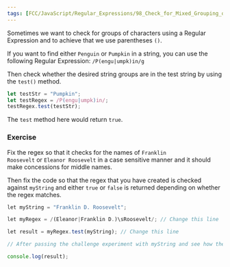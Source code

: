 ```yaml
---
tags: [FCC/JavaScript/Regular_Expressions/98_Check_for_Mixed_Grouping_of_Characters]
---
```

Sometimes we want to check for groups of characters using a Regular Expression and to achieve that we use parentheses `()`.

If you want to find either `Penguin` or `Pumpkin` in a string, you can use the following Regular Expression: `/P(engu|umpk)in/g`

Then check whether the desired string groups are in the test string by using the `test()` method.

```js
let testStr = "Pumpkin";
let testRegex = /P(engu|umpk)in/;
testRegex.test(testStr);
```

The `test` method here would return `true`.

### Exercise
Fix the regex so that it checks for the names of `Franklin Roosevelt` or `Eleanor Roosevelt` in a case sensitive manner and it should make concessions for middle names.

Then fix the code so that the regex that you have created is checked against `myString` and either `true` or `false` is returned depending on whether the regex matches.
```js
let myString = "Franklin D. Roosevelt";

let myRegex = /(Eleanor|Franklin D.)\sRoosevelt/; // Change this line

let result = myRegex.test(myString); // Change this line

// After passing the challenge experiment with myString and see how the grouping works

console.log(result);
```
